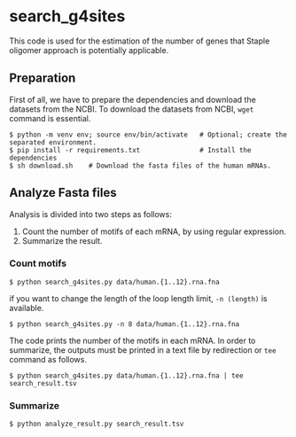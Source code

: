 # search_g4sites

This code is used for the estimation of the number of genes that Staple oligomer approach is potentially applicable.

## Preparation

First of all, we have to prepare the dependencies and download the datasets from the NCBI.
To download the datasets from NCBI, `wget` command is essential.

```
$ python -m venv env; source env/bin/activate	# Optional; create the separated environment.
$ pip install -r requirements.txt				# Install the dependencies
$ sh download.sh	# Download the fasta files of the human mRNAs.
```

## Analyze Fasta files

Analysis is divided into two steps as follows:

1. Count the number of motifs of each mRNA, by using regular expression.
2. Summarize the result.

### Count motifs

```
$ python search_g4sites.py data/human.{1..12}.rna.fna 
```

if you want to change the length of the loop length limit, `-n (length)` is available.

```
$ python search_g4sites.py -n 8 data/human.{1..12}.rna.fna
```

The code prints the number of the motifs in each mRNA. 
In order to summarize, the outputs must be printed in a text file by redirection or `tee` command as follows.

```
$ python search_g4sites.py data/human.{1..12}.rna.fna | tee search_result.tsv
``` 

### Summarize


```
$ python analyze_result.py search_result.tsv
```